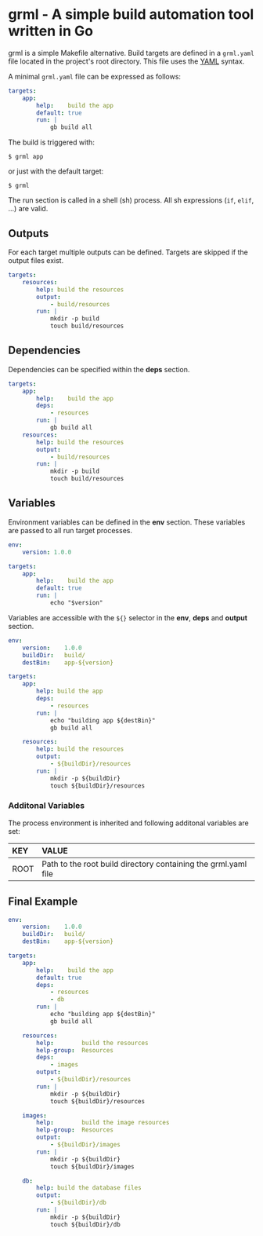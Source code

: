 # grml - A simple build automation tool written in Go

grml is a simple Makefile alternative. Build targets are defined in a `grml.yaml`
file located in the project's root directory.
This file uses the [YAML](http://yaml.org/) syntax.

A minimal `grml.yaml` file can be expressed as follows:

```yaml
targets:
    app:
        help:    build the app
        default: true
        run: |
            gb build all
```

The build is triggered with:

```
$ grml app
```

or just with the default target:

```
$ grml
```


The run section is called in a shell (sh) process. All sh expressions (`if`, `elif`, ...) are valid.

## Outputs

For each target multiple outputs can be defined. Targets are skipped if the output files exist.

```yaml
targets:
    resources:
        help: build the resources
        output:
            - build/resources
        run: |
            mkdir -p build
            touch build/resources
```

## Dependencies

Dependencies can be specified within the **deps** section.

```yaml
targets:
    app:
        help:    build the app
        deps:
            - resources
        run: |
            gb build all
    resources:
        help: build the resources
        output:
            - build/resources
        run: |
            mkdir -p build
            touch build/resources
```

## Variables

Environment variables can be defined in the **env** section. These variables are passed to all run target processes.

```yaml
env:
    version: 1.0.0

targets:
    app:
        help:    build the app
        default: true
        run: |
            echo "$version"
```

Variables are accessible with the `${}` selector in the **env**, **deps** and **output** section.

```yaml
env:
    version:    1.0.0
    buildDir:   build/
    destBin:    app-${version}

targets:
    app:
        help: build the app
        deps:
            - resources
        run: |
            echo "building app ${destBin}"
            gb build all

    resources:
        help: build the resources
        output:
            - ${buildDir}/resources
        run: |
            mkdir -p ${buildDir}
            touch ${buildDir}/resources
```

### Additonal Variables

The process environment is inherited and following additonal variables are set:

| KEY  | VALUE                                                          |
|:-----|:---------------------------------------------------------------|
| ROOT | Path to the root build directory containing the grml.yaml file |


## Final Example

```yaml
env:
    version:    1.0.0
    buildDir:   build/
    destBin:    app-${version}

targets:
    app:
        help:    build the app
        default: true
        deps:
            - resources
            - db
        run: |
            echo "building app ${destBin}"
            gb build all

    resources:
        help:        build the resources
        help-group:  Resources
        deps:
            - images
        output:
            - ${buildDir}/resources
        run: |
            mkdir -p ${buildDir}
            touch ${buildDir}/resources

    images:
        help:        build the image resources
        help-group:  Resources
        output:
            - ${buildDir}/images
        run: |
            mkdir -p ${buildDir}
            touch ${buildDir}/images

    db:
        help: build the database files
        output:
            - ${buildDir}/db
        run: |
            mkdir -p ${buildDir}
            touch ${buildDir}/db
```
